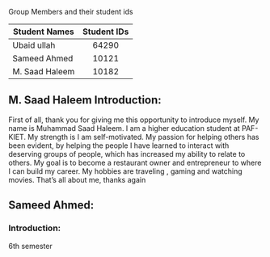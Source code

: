 Group Members and their student ids

| Student Names        | Student IDs   | 
| -------------------- |:-------------:|
| Ubaid ullah          | 64290         | 
| Sameed Ahmed         | 10121         |   
| M. Saad Haleem       | 10182         |    

## M. Saad Haleem Introduction:
First of all, thank you for giving me this opportunity to introduce myself. My name is Muhammad Saad Haleem. I am a higher education student at PAF-KIET. My strength is I am self-motivated. My passion for helping others has been evident, by helping the people I have learned to interact with deserving groups of people, which has increased my ability to relate to others. My goal is to become a restaurant owner and entrepreneur to where I can build my career. My hobbies are traveling , gaming and watching movies.
That’s all about me, thanks again

## Sameed Ahmed:
### Introduction:
6th semester 


